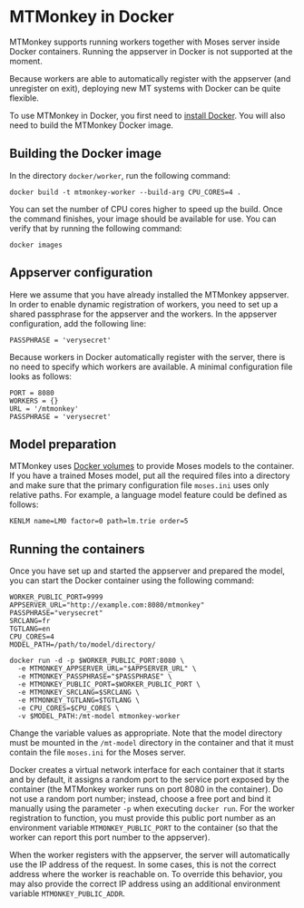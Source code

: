 MTMonkey in Docker
==================

MTMonkey supports running workers together with Moses server inside Docker
containers. Running the appserver in Docker is not supported at the moment.

Because workers are able to automatically register with the appserver (and
unregister on exit), deploying new MT systems with Docker can be quite flexible.

To use MTMonkey in Docker, you first need to [install
Docker](https://docs.docker.com/engine/installation/). You will also need to
build the MTMonkey Docker image.

Building the Docker image
-------------------------

In the directory `docker/worker`, run the following command:

```
docker build -t mtmonkey-worker --build-arg CPU_CORES=4 .
```

You can set the number of CPU cores higher to speed up the build. Once the
command finishes, your image should be available for use. You can verify that by
running the following command:

```
docker images
```

Appserver configuration
-----------------------

Here we assume that you have already installed the MTMonkey appserver. In order
to enable dynamic registration of workers, you need to set up a shared
passphrase for the appserver and the workers. In the appserver configuration,
add the following line:

```
PASSPHRASE = 'verysecret'
```

Because workers in Docker automatically register with the server, there is no
need to specify which workers are available. A minimal configuration file looks
as follows:

```
PORT = 8080
WORKERS = {}
URL = '/mtmonkey'
PASSPHRASE = 'verysecret'
```

Model preparation
-----------------

MTMonkey uses [Docker
volumes](https://docs.docker.com/engine/tutorials/dockervolumes/) to provide
Moses models to the container. If you have a trained Moses model, put all the
required files into a directory and make sure that the primary configuration
file `moses.ini` uses only relative paths. For example, a language model feature
could be defined as follows:

```
KENLM name=LM0 factor=0 path=lm.trie order=5
```

Running the containers
----------------------

Once you have set up and started the appserver and prepared the model, you can
start the Docker container using the following command:

```
WORKER_PUBLIC_PORT=9999
APPSERVER_URL="http://example.com:8080/mtmonkey"
PASSPHRASE="verysecret"
SRCLANG=fr
TGTLANG=en
CPU_CORES=4
MODEL_PATH=/path/to/model/directory/

docker run -d -p $WORKER_PUBLIC_PORT:8080 \
  -e MTMONKEY_APPSERVER_URL="$APPSERVER_URL" \
  -e MTMONKEY_PASSPHRASE="$PASSPHRASE" \
  -e MTMONKEY_PUBLIC_PORT=$WORKER_PUBLIC_PORT \
  -e MTMONKEY_SRCLANG=$SRCLANG \
  -e MTMONKEY_TGTLANG=$TGTLANG \
  -e CPU_CORES=$CPU_CORES \
  -v $MODEL_PATH:/mt-model mtmonkey-worker
```

Change the variable values as appropriate. Note that the model directory must be
mounted in the `/mt-model` directory in the container and that it must contain
the file `moses.ini` for the Moses server.

Docker creates a virtual network interface for each container that it starts and
by default, it assigns a random port to the service port exposed by the
container (the MTMonkey worker runs on port 8080 in the container). Do not use a
random port number; instead, choose a free port and bind it manually using the
parameter `-p` when executing `docker run`. For the worker registration to
function, you must provide this public port number as an environment variable
`MTMONKEY_PUBLIC_PORT` to the container (so that the worker can report this port
number to the appserver).

When the worker registers with the appserver, the server will automatically use
the IP address of the request. In some cases, this is not the correct address
where the worker is reachable on. To override this behavior, you may also
provide the correct IP address using an additional environment variable
`MTMONKEY_PUBLIC_ADDR`.
